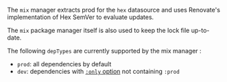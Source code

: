 The `mix` manager extracts prod for the `hex` datasource and uses Renovate's implementation of Hex SemVer to evaluate updates.

The `mix` package manager itself is also used to keep the lock file up-to-date.

The following `depTypes` are currently supported by the mix manager :

- `prod`: all dependencies by default
- `dev`: dependencies with [`:only` option](https://hexdocs.pm/mix/1.18.1/Mix.Tasks.Deps.html#module-dependency-definition-options) not containing `:prod`
